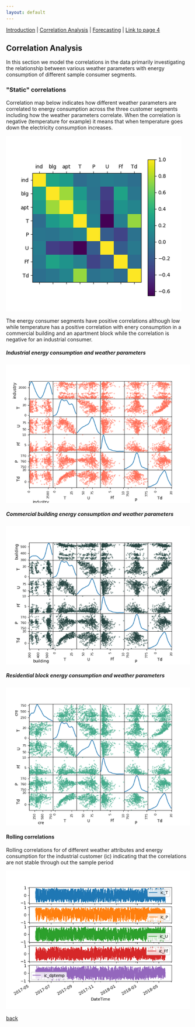 ```yaml
---
layout: default
---
```


[Introduction](./../index.html) | [Correlation Analysis](./../pages/corr_analysis.html) | [Forecasting](./../pages/forecasting.html) | [Link to page 4](./pages/another-page.html)

## Correlation Analysis
In this section we model the correlations in the data primarily investigating the relationship between various weather parameters with energy consumption of different sample consumer segments.

### "Static" correlations
Correlation map below indicates how different weather parameters are correlated to energy consumption across the three customer segments including how the weather parameters correlate. When the correlation is negative (temperature for example) it means that when temperature goes down the electricity consumption increases.

![Correlations](./../assets/images/correlations_heatmap.png)

The energy consumer segments have positive correlations although low while temperature has a positive correlation with enery consumption in a commercial building and an apartment block while the correlation is negative for an industrial consumer.

##### Industrial energy consumption and weather parameters

![Correlations](./../assets/images/ic_weather_correlations.png)

##### Commercial building energy consumption and weather parameters
![Correlations](./../assets/images/building_weather_correlations.png)

##### Residential block energy consumption and weather parameters
![Correlations](./../assets/images/cre_weather_correlations.png)


#### Rolling correlations

Rolling correlations for of different weather attributes and energy consumption for the industrial customer (ic) indicating that the correlations are not stable through out the sample period

![Dynamcis of correlations](./../assets/images/timeseries_correlation.png)

[back](./../pages/corr_analysis.html)
